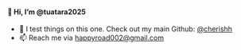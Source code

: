 #### 👋 Hi, I’m @tuatara2025
- 🌱 I test things on this one. Check out my main Github: [@cherishh](https://github.com/cherishh)
- 📫 Reach me via happyroad002@gmail.com


<!---
tuatara2025/tuatara2025 is a ✨ special ✨ repository because its `README.md` (this file) appears on your GitHub profile.
You can click the Preview link to take a look at your changes.
--->
